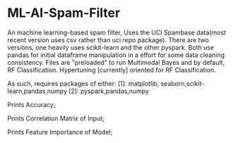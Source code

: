# ML-AI-Spam-Filter
An machine learning-based spam filter, Uses the UCI Spambase data(most recent version uses csv rather than uci repo package). There are two versions, one heavily uses scikit-learn and the other pyspark. Both use pandas for initial dataframe manipulation in a effort for some data cleaning consistency. Files are "preloaded" to run Multimodal Bayes and by default, RF Classification. Hypertuning [currently] oriented for RF Classification.

As such, requires packages of either:
[1]: matplotlib, seaborn,scikit-learn,pandas,numpy
[2]: pyspark,pandas,numpy

Prints Accuracy;

Prints Correlation Matrix of Input;

Prints Feature Importance of Model;
